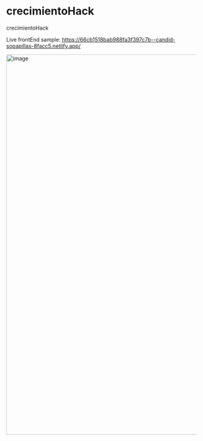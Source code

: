 # crecimientoHack
crecimientoHack

Live frontEnd sample: 
https://66cb1518bab988fa3f397c7b--candid-sopapillas-8facc5.netlify.app/



<img width="1007" alt="image" src="https://github.com/user-attachments/assets/95caf142-58c3-45f7-8b9c-aaec3524492e">
